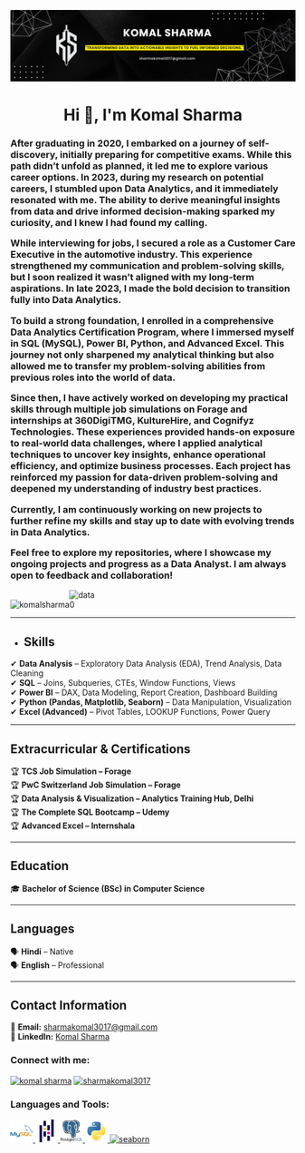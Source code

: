 ![logo](https://github.com/KomalSharma0/KomalSharma0/blob/main/Linkedin%20Cover%202.png)
<h1 align="center">Hi 👋, I'm Komal Sharma</h1>
<h3 align="left">After graduating in 2020, I embarked on a journey of self-discovery, initially preparing for competitive exams. While this path didn’t unfold as planned, it led me to explore various career options. In 2023, during my research on potential careers, I stumbled upon Data Analytics, and it immediately resonated with me. The ability to derive meaningful insights from data and drive informed decision-making sparked my curiosity, and I knew I had found my calling.

While interviewing for jobs, I secured a role as a Customer Care Executive in the automotive industry. This experience strengthened my communication and problem-solving skills, but I soon realized it wasn’t aligned with my long-term aspirations. In late 2023, I made the bold decision to transition fully into Data Analytics.

To build a strong foundation, I enrolled in a comprehensive Data Analytics Certification Program, where I immersed myself in SQL (MySQL), Power BI, Python, and Advanced Excel. This journey not only sharpened my analytical thinking but also allowed me to transfer my problem-solving abilities from previous roles into the world of data.

Since then, I have actively worked on developing my practical skills through multiple job simulations on Forage and internships at 360DigiTMG, KultureHire, and Cognifyz Technologies. These experiences provided hands-on exposure to real-world data challenges, where I applied analytical techniques to uncover key insights, enhance operational efficiency, and optimize business processes. Each project has reinforced my passion for data-driven problem-solving and deepened my understanding of industry best practices.

Currently, I am continuously working on new projects to further refine my skills and stay up to date with evolving trends in Data Analytics.

Feel free to explore my repositories, where I showcase my ongoing projects and progress as a Data Analyst. I am always open to feedback and collaboration!</h3>


<img align="right" alt="data" width="400" src="https://encrypted-tbn0.gstatic.com/images?q=tbn:ANd9GcSZ4tZIpnpWDjq1RQPChmU38a6eRTVbKmMK3g&s">

<p align="left"> <img src="https://komarev.com/ghpvc/?username=komalsharma0&label=Profile%20views&color=0e75b6&style=flat" alt="komalsharma0" /> </p>

---

- ## Skills

✔ **Data Analysis** – Exploratory Data Analysis (EDA), Trend Analysis, Data Cleaning  
✔ **SQL** – Joins, Subqueries, CTEs, Window Functions, Views  
✔ **Power BI** – DAX, Data Modeling, Report Creation, Dashboard Building  
✔ **Python (Pandas, Matplotlib, Seaborn)** – Data Manipulation, Visualization  
✔ **Excel (Advanced)** – Pivot Tables, LOOKUP Functions, Power Query 

---

## Extracurricular & Certifications

🏆 **TCS Job Simulation – Forage**  
🏆 **PwC Switzerland Job Simulation – Forage**  
🏆 **Data Analysis & Visualization – Analytics Training Hub, Delhi**  
🏆 **The Complete SQL Bootcamp – Udemy**  
🏆 **Advanced Excel – Internshala**  

---

## Education

🎓 **Bachelor of Science (BSc) in Computer Science**  

---

## Languages

🗣 **Hindi** – Native  
🗣 **English** – Professional  

---

## Contact Information

📧 **Email:** [sharmakomal3017@gmail.com](mailto:sharmakomal3017@gmail.com)  
🔗 **LinkedIn:** [Komal Sharma](https://www.linkedin.com/in/komal-sharma-189823263/)  


<h3 align="left">Connect with me:</h3>
<p align="left">
<a href="https://linkedin.com/in/komal-sharma-189823263" target="blank"><img align="center" src="https://raw.githubusercontent.com/rahuldkjain/github-profile-readme-generator/master/src/images/icons/Social/linked-in-alt.svg" alt="komal sharma" height="30" width="40" /></a>
<a href="https://www.hackerrank.com/sharmakomal3017" target="blank"><img align="center" src="https://raw.githubusercontent.com/rahuldkjain/github-profile-readme-generator/master/src/images/icons/Social/hackerrank.svg" alt="sharmakomal3017" height="30" width="40" /></a>
</p>

<h3 align="left">Languages and Tools:</h3>
<p align="left"> <a href="https://www.mysql.com/" target="_blank" rel="noreferrer"> <img src="https://raw.githubusercontent.com/devicons/devicon/master/icons/mysql/mysql-original-wordmark.svg" alt="mysql" width="40" height="40"/> </a> <a href="https://pandas.pydata.org/" target="_blank" rel="noreferrer"> <img src="https://raw.githubusercontent.com/devicons/devicon/2ae2a900d2f041da66e950e4d48052658d850630/icons/pandas/pandas-original.svg" alt="pandas" width="40" height="40"/> </a> <a href="https://www.postgresql.org" target="_blank" rel="noreferrer"> <img src="https://raw.githubusercontent.com/devicons/devicon/master/icons/postgresql/postgresql-original-wordmark.svg" alt="postgresql" width="40" height="40"/> </a> <a href="https://www.python.org" target="_blank" rel="noreferrer"> <img src="https://raw.githubusercontent.com/devicons/devicon/master/icons/python/python-original.svg" alt="python" width="40" height="40"/> </a> <a href="https://seaborn.pydata.org/" target="_blank" rel="noreferrer"> <img src="https://seaborn.pydata.org/_images/logo-mark-lightbg.svg" alt="seaborn" width="40" height="40"/> </a> </p>


